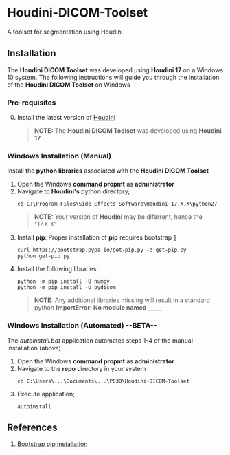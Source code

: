 # Houdini-DICOM-Toolset
A toolset for segmentation using Houdini


## Installation
The **Houdini DICOM Toolset** was developed using **Houdini 17** on a Windows 10 system.
The following instructions will guide you through the installation of the **Houdini DICOM Toolset** on Windows


### Pre-requisites
0.  Install the latest version of [Houdini](https://www.sidefx.com/download/)
    > **NOTE:** The **Houdini DICOM Toolset** was developed using **Houdini 17**

### Windows Installation (Manual)
Install the **python libraries** associated with the **Houdini DICOM Toolset**
1.  Open the Windows **command propmt** as **administrator**
2.  Navigate to **Houdini's** python directory;
    ```
    cd C:\Program Files\Side Effects Software\Houdini 17.X.X\python27
    ```
    > **NOTE:** Your version of **Houdini** may be diferrent, hence the "17.X.X"
3.  Install **pip**:
    Proper installation of **pip** requires bootstrap [1](https://pip.pypa.io/en/stable/installing/)
    ```
    curl https://bootstrap.pypa.io/get-pip.py -o get-pip.py
    python get-pip.py
    ```
4.  Install the following libraries:
    ```
    python -m pip install -U numpy
    python -m pip install -U pydicom
    ```
    > **NOTE:** Any additional libraries missing will result in a standard python **ImportError: No module named _____**

### Windows Installation (Automated) --BETA--
The _autoinstall.bat_ application automates steps 1-4 of the manual installation (above)
1.  Open the Windows **command propmt** as **administrator**
2.  Navigate to the **repo** directory in your system
    ```
    cd C:\Users\...\Documents\...\PD3D\Houdini-DICOM-Toolset
    ```
3.  Execute application;
    ```
    autoinstall
    ```

## References
1.  [Bootstrap pip installation](https://pip.pypa.io/en/stable/installing/)
